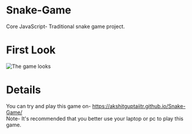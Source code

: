 # Snake-Game
Core JavaScript- Traditional snake game project. 

# First Look 
![The game looks](https://user-images.githubusercontent.com/82716014/126960983-0c1530f1-be7b-4906-befd-bbc8eece85a6.png)

# Details
You can try and play this game on- https://akshitguptaiitr.github.io/Snake-Game/
<br/>
Note- It's recommended that you better use your laptop or pc to play this game.
